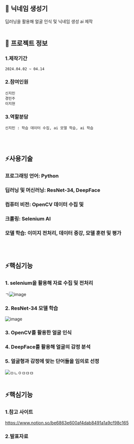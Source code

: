 

<!--## Hi there 👋
**jiminnnnnn/jiminnnnnn** is a ✨ _special_ ✨ repository because its `README.md` (this file) appears on your GitHub profile.

Here are some ideas to get you started:

- 🔭 I’m currently working on ...
- 🌱 I’m currently learning ...
- 👯 I’m looking to collaborate on ...
- 🤔 I’m looking for help with ...
- 💬 Ask me about ...
- 📫 How to reach me: ...
- 😄 Pronouns: ...
- ⚡ Fun fact: ...
-->


## 👋 닉네임 생성기
딥러닝을 활용해 얼굴 인식 및 닉네임 생성 ai 제작
<br/>
<br/>

## 🌱 프로젝트 정보
### 1.제작기간
	2024.04.02 ~ 04.14
### 2.참여인원
	신지민
 	경민주
  	이지현
### 3.역할분담
	신지민 : 학습 데이터 수집, ai 모델 학습, ai 학습
<br/>
<br/>

## ⚡사용기술

### 프로그래밍 언어: Python 
### 딥러닝 및 머신러닝: ResNet-34, DeepFace 
### 컴퓨터 비전: OpenCV 데이터 수집 및 
### 크롤링: Selenium AI 
### 모델 학습: 이미지 전처리, 데이터 증강, 모델 훈련 및 평가
<br/>
<br/>

## ⚡핵심기능
### 	1. selenium을 활용해 자료 수집 및 전처리
ㄱ![image](https://github.com/user-attachments/assets/1cea6779-e8dc-480a-ad40-c1da43531e64)


### 	2. ResNet-34 모델 학습
![image](https://github.com/user-attachments/assets/d5c0b2f3-07ca-49aa-a457-733f9e5511b2)


###  	3. OpenCV를 활용한 얼굴 인식

### 	4. DeepFace를 활용해 얼굴의 감정 분석

### 	5. 얼굴형과 감정에 맞는 단어들을 임의로 선정
   ![ㅁㄴㅇㅁㅁㅁ](https://github.com/user-attachments/assets/019b87f7-eb16-470d-a88c-6f25448cca28)
<br/>
<br/>

## ⚡핵심기능
### 	1.참고 사이트
<https://www.notion.so/be6863e600af4dab8491a1a9cf98c165>
### 	2.발표자료
 

